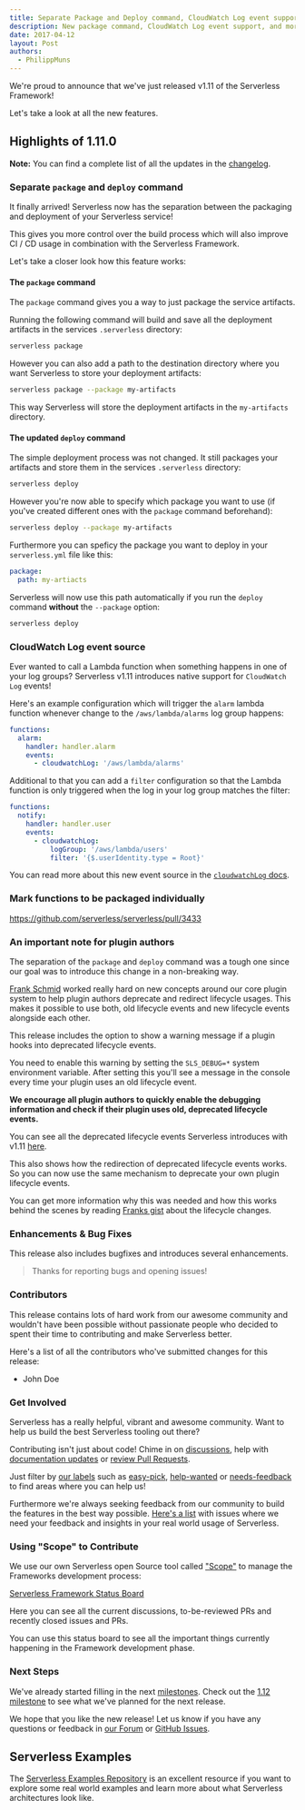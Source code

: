 ```yaml
---
title: Separate Package and Deploy command, CloudWatch Log event support with Serverless v1.11
description: New package command, CloudWatch Log event support, and more in the Serverless Framework v1.11 release.
date: 2017-04-12
layout: Post
authors:
  - PhilippMuns
---
```


We're proud to announce that we've just released v1.11 of the Serverless Framework!

Let's take a look at all the new features.

## Highlights of 1.11.0

**Note:** You can find a complete list of all the updates in the [changelog](https://github.com/serverless/serverless/blob/master/CHANGELOG.md).

### Separate `package` and `deploy` command

It finally arrived! Serverless now has the separation between the packaging and deployment of your Serverless service!

This gives you more control over the build process which will also improve CI / CD usage in combination with the Serverless Framework.

Let's take a closer look how this feature works:

#### The `package` command

The `package` command gives you a way to just package the service artifacts.

Running the following command will build and save all the deployment artifacts in the services `.serverless` directory:

```bash
serverless package
```

However you can also add a path to the destination directory where you want Serverless to store your deployment artifacts:

```bash
serverless package --package my-artifacts
```

This way Serverless will store the deployment artifacts in the `my-artifacts` directory.

#### The updated `deploy` command

The simple deployment process was not changed. It still packages your artifacts and store them in the services `.serverless` directory:

```bash
serverless deploy
```

However you're now able to specify which package you want to use (if you've created different ones with the `package` command beforehand):

```bash
serverless deploy --package my-artifacts
```

Furthermore you can speficy the package you want to deploy in your `serverless.yml` file like this:

```yml
package:
  path: my-artiacts
```

Serverless will now use this path automatically if you run the `deploy` command **without** the `--package` option:

```bash
serverless deploy
```

### CloudWatch Log event source

Ever wanted to call a Lambda function when something happens in one of your log groups? Serverless v1.11 introduces native support for `CloudWatch Log` events!

Here's an example configuration which will trigger the `alarm` lambda function whenever change to the `/aws/lambda/alarms` log group happens:

```yml
functions:
  alarm:
    handler: handler.alarm
    events:
      - cloudwatchLog: '/aws/lambda/alarms'
```

Additional to that you can add a `filter` configuration so that the Lambda function is only triggered when the log in your log group matches the filter:

```yml
functions:
  notify:
    handler: handler.user
    events:
      - cloudwatchLog:
          logGroup: '/aws/lambda/users'
          filter: '{$.userIdentity.type = Root}'
```

You can read more about this new event source in the [`cloudwatchLog` docs](https://serverless.com/framework/docs/providers/aws/events/cloudwatch-log/).

### Mark functions to be packaged individually

https://github.com/serverless/serverless/pull/3433

### An important note for plugin authors

The separation of the `package` and `deploy` command was a tough one since our goal was to introduce this change in a non-breaking way.

[Frank Schmid](https://github.com/HyperBrain) worked really hard on new concepts around our core plugin system to help plugin authors deprecate and redirect lifecycle usages. This makes it possible to use both, old lifecycle events and new lifecycle events alongside each other.

This release includes the option to show a warning message if a plugin hooks into deprecated lifecycle events.

You need to enable this warning by setting the `SLS_DEBUG=*` system environment variable. After setting this you'll see a message in the console every time your plugin uses an old lifecycle event.

**We encourage all plugin authors to quickly enable the debugging information and check if their plugin uses old, deprecated lifecycle events.**

You can see all the deprecated lifecycle events Serverless introduces with v1.11 [here](https://github.com/serverless/serverless/blob/f5c7f2fa13975560746c0c40cda2077ab09c7353/lib/plugins/deploy/deploy.js#L11-L16).

This also shows how the redirection of deprecated lifecycle events works. So you can now use the same mechanism to deprecate your own plugin lifecycle events.

You can get more information why this was needed and how this works behind the scenes by reading [Franks gist](https://gist.github.com/pmuens/fb113cf21ee2d70696e4b7f31384404b) about the lifecycle changes.

### Enhancements & Bug Fixes

This release also includes bugfixes and introduces several enhancements.

> Thanks for reporting bugs and opening issues!

### Contributors

This release contains lots of hard work from our awesome community and wouldn't have been possible without passionate people who decided to spent their time to contributing and make Serverless better.

Here's a list of all the contributors who've submitted changes for this release:

- John Doe

### Get Involved

Serverless has a really helpful, vibrant and awesome community. Want to help us build the best Serverless tooling out there?

Contributing isn't just about code! Chime in on [discussions](https://github.com/serverless/serverless/labels/stage%2Fneeds-feedback), help with [documentation updates](https://github.com/serverless/serverless/labels/kind%2Fdocs) or [review Pull Requests](https://github.com/serverless/serverless/pulls).

Just filter by [our labels](https://github.com/serverless/serverless/labels) such as [easy-pick](https://github.com/serverless/serverless/issues?q=is%3Aopen+is%3Aissue+label%3Astatus%2Feasy-pick), [help-wanted](https://github.com/serverless/serverless/issues?q=is%3Aopen+is%3Aissue+label%3Astatus%2Fhelp-wanted) or [needs-feedback](https://github.com/serverless/serverless/labels/stage%2Fneeds-feedback) to find areas where you can help us!

Furthermore we're always seeking feedback from our community to build the features in the best way possible. [Here's a list](https://github.com/serverless/serverless/labels/stage%2Fneeds-feedback) with issues where we need your feedback and insights in your real world usage of Serverless.

### Using "Scope" to Contribute

We use our own Serverless open Source tool called ["Scope"](https://github.com/serverless/scope) to manage the Frameworks development process:

[Serverless Framework Status Board](https://serverless.com/framework/status/)

Here you can see all the current discussions, to-be-reviewed PRs and recently closed issues and PRs.

You can use this status board to see all the important things currently happening in the Framework development phase.

### Next Steps

We've already started filling in the next [milestones](https://github.com/serverless/serverless/milestones). Check out the [1.12 milestone](https://github.com/serverless/serverless/milestone/27) to see what we've planned for the next release.

We hope that you like the new release! Let us know if you have any questions or feedback in [our Forum](http://forum.serverless.com/) or [GitHub Issues](https://github.com/serverless/serverless/issues).

## Serverless Examples

The [Serverless Examples Repository](https://github.com/serverless/examples) is an excellent resource if you want to explore some real world examples and learn more about what Serverless architectures look like.
